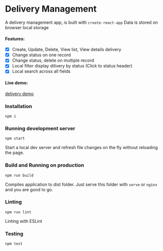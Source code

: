 # Delivery Management

A delivery management app, is built with `create-react-app`
Data is stored on browser local storage

#### Features:

-   [x] Create, Update, Delete, View list, View details delivery
-   [x] Change status on one record
-   [x] Change status, delete on multiple record
-   [x] Local filter display dilivery by status (Click to status header)
-   [x] Local search across all fields

#### Live demo:

[delivery demo](https://test.phamthoai.xyz/delivery/list)

### Installation

```
npm i
```

### Running development server

```
npm start
```

Start a local dev server and refresh file changes on the fly without reloading the page.

### Build and Running on production

```
npm run build
```

Compiles application to dist folder. Just serve this folder with `serve` or `nginx` and you are good to go.

### Linting

```
npm run lint
```

Linting with ESLint

### Testing

```
npm test
```
